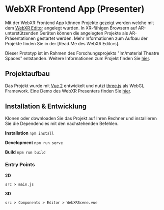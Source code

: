 # WebXR Frontend App (Presenter)
Mit der WebXR Frontend App können Projekte gezeigt werden welche mit dem [WebXR Editor]() angelegt wurden. In XR-fähigen Browsern auf AR-unterstützenden Geräten können die angelegten Projekte als AR-Präsentationen gestartet werden. Mehr Informationen zum Aufbau der Projekte finden Sie in der [Read.Me des WebXR Editors].

Dieser Prototyp ist im Rahmen des Forschungsprojekts "Im/material Theatre Spaces" entstanden. Weitere Informationen zum Projekt finden Sie [hier](https://digital.dthg.de/).

## Projektaufbau
Das Projekt wurde mit [Vue 2](https://vuejs.org/) entwickelt und nutzt [three.js](https://threejs.org/) als WebGL Framework. Eine Demo des WebXR Presenters finden Sie [hier](https://developer.digital.dthg.de/tpXRFrontend).
  
## Installation & Entwicklung

Klonen oder downloaden Sie das Projekt auf Ihren Rechner und installieren Sie die Dependencies mit den nachstehenden Befehlen.

**Installation** `npm install`

**Development** `npm run serve`

**Build** `npm run build`

### Entry Points
**2D**

`src > main.js`

**3D**

`src > Components > Editor > WebXRScene.vue`
